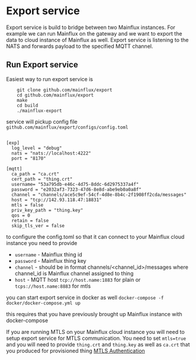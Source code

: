 # Export service
Export service is build to bridge between two Mainflux instances. For example we can run Mainflux on the gateway and
we want to export the data to cloud instance of Mainflux as well.
Export service is listening to the NATS and forwards payload to the specified MQTT channel.
 

## Run Export service

Easiest way to run export service is 

```
    git clone github.com/mainflux/export
    cd github.com/mainflux/export   
    make
    cd build
    ./mainflux-export

```

service will pickup config file  `github.com/mainflux/export/configs/config.toml`

```

[exp]
  log_level = "debug"
  nats = "nats://localhost:4222"
  port = "8170"

[mqtt]
  ca_path = "ca.crt"
  cert_path = "thing.crt"
  username= "53a795db-e46c-4d75-8ddc-6d2975337a4f"
  password = "e2032af3-7323-47d6-8e8d-abe9eb0a0a8f"
  channel = "channels/ace5c9ef-54cf-4d8e-8b4c-2f1908ff2cda/messages"
  host = "tcp://142.93.118.47:18831"
  mtls = false
  priv_key_path = "thing.key"
  qos = 0
  retain = false
  skip_tls_ver = false

```



to configure the config.toml so that it can connect to your Mainflux cloud instance you need to 
provide 

- `username` - Mainflux thing id
- `password` - Mainflux thing key
- `channel` -  should be in format channels/<channel_id>/messages where channel_id is Mainflux channel assigned to thing
- `host` - MQTT host `tcp://host.name:1883` for plain or `tcps://host.name:8883` for mtls

you can start export service in docker as well
```docker-compose -f docker/docker-compose.yml up```

this requires that you have previously brought up Mainflux instance with docker-compose 

If you are running MTLS on your Mainflux cloud instance you will need to setup export service for MTLS communication. You need to set `mtls=true` and you will need to provide `thing.crt` and `thing.key` as well as `ca.crt` that you produced for provisioned thing [MTLS Authentication](./authentication.md)

